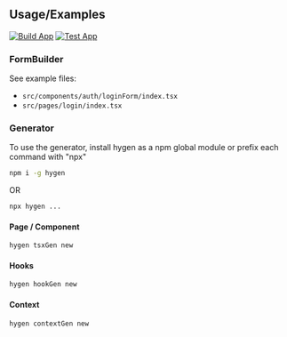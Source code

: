 ## Usage/Examples

[![Build App](https://github.com/DarkTec/rbp-base/actions/workflows/build.yml/badge.svg?branch=master&event=push)](https://github.com/DarkTec/rbp-base/actions/workflows/build.yml)
[![Test App](https://github.com/DarkTec/rbp-base/actions/workflows/test.yml/badge.svg?branch=develop)](https://github.com/DarkTec/rbp-base/actions/workflows/test.yml)

### FormBuilder

See example files:

- `src/components/auth/loginForm/index.tsx`
- `src/pages/login/index.tsx`

### Generator

To use the generator, install hygen as a npm global module or prefix each
command with "npx"

```bash
npm i -g hygen
```

OR

```bash
npx hygen ...
```

#### Page / Component

```bash
hygen tsxGen new
```

#### Hooks

```bash
hygen hookGen new
```

#### Context

```bash
hygen contextGen new
```

